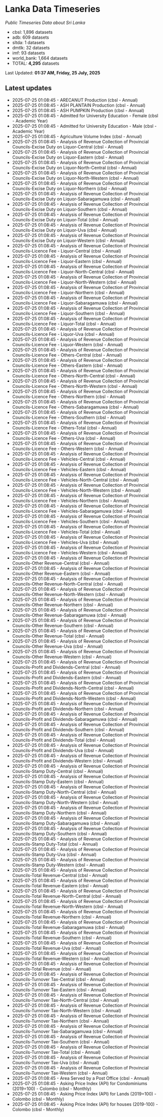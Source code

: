 # Lanka Data Timeseries
*Public Timeseries Data about Sri Lanka*

* cbsl: 1,896 datasets
* adb: 609 datasets
* sltda: 1 datasets
* dmtlk: 32 datasets
* imf: 93 datasets
* world_bank: 1,664 datasets
* TOTAL: **4,295** datasets

Last Updated: **01:37 AM, Friday, 25 July, 2025**

## Latest updates

* 2025-07-25 01:08:45 - ARECANUT Production (cbsl - Annual)
* 2025-07-25 01:08:45 - ASH PLANTAIN Production (cbsl - Annual)
* 2025-07-25 01:08:45 - ASH PUMPKIN Production (cbsl - Annual)
* 2025-07-25 01:08:45 - Admitted for University Education - Female (cbsl - Academic Year)
* 2025-07-25 01:08:45 - Admitted for University Education - Male (cbsl - Academic Year)
* 2025-07-25 01:08:45 - Agriculture Volume Index (cbsl - Annual)
* 2025-07-25 01:08:45 - Analysis of Revenue Collection of Provincial Councils-Excise Duty on Liquor-Central (cbsl - Annual)
* 2025-07-25 01:08:45 - Analysis of Revenue Collection of Provincial Councils-Excise Duty on Liquor-Eastern (cbsl - Annual)
* 2025-07-25 01:08:45 - Analysis of Revenue Collection of Provincial Councils-Excise Duty on Liquor-North-Central (cbsl - Annual)
* 2025-07-25 01:08:45 - Analysis of Revenue Collection of Provincial Councils-Excise Duty on Liquor-North-Western (cbsl - Annual)
* 2025-07-25 01:08:45 - Analysis of Revenue Collection of Provincial Councils-Excise Duty on Liquor-Northern (cbsl - Annual)
* 2025-07-25 01:08:45 - Analysis of Revenue Collection of Provincial Councils-Excise Duty on Liquor-Sabaragamuwa (cbsl - Annual)
* 2025-07-25 01:08:45 - Analysis of Revenue Collection of Provincial Councils-Excise Duty on Liquor-Southern (cbsl - Annual)
* 2025-07-25 01:08:45 - Analysis of Revenue Collection of Provincial Councils-Excise Duty on Liquor-Total (cbsl - Annual)
* 2025-07-25 01:08:45 - Analysis of Revenue Collection of Provincial Councils-Excise Duty on Liquor-Uva (cbsl - Annual)
* 2025-07-25 01:08:45 - Analysis of Revenue Collection of Provincial Councils-Excise Duty on Liquor-Western (cbsl - Annual)
* 2025-07-25 01:08:45 - Analysis of Revenue Collection of Provincial Councils-Licence Fee - Liquor-Central (cbsl - Annual)
* 2025-07-25 01:08:45 - Analysis of Revenue Collection of Provincial Councils-Licence Fee - Liquor-Eastern (cbsl - Annual)
* 2025-07-25 01:08:45 - Analysis of Revenue Collection of Provincial Councils-Licence Fee - Liquor-North-Central (cbsl - Annual)
* 2025-07-25 01:08:45 - Analysis of Revenue Collection of Provincial Councils-Licence Fee - Liquor-North-Western (cbsl - Annual)
* 2025-07-25 01:08:45 - Analysis of Revenue Collection of Provincial Councils-Licence Fee - Liquor-Northern (cbsl - Annual)
* 2025-07-25 01:08:45 - Analysis of Revenue Collection of Provincial Councils-Licence Fee - Liquor-Sabaragamuwa (cbsl - Annual)
* 2025-07-25 01:08:45 - Analysis of Revenue Collection of Provincial Councils-Licence Fee - Liquor-Southern (cbsl - Annual)
* 2025-07-25 01:08:45 - Analysis of Revenue Collection of Provincial Councils-Licence Fee - Liquor-Total (cbsl - Annual)
* 2025-07-25 01:08:45 - Analysis of Revenue Collection of Provincial Councils-Licence Fee - Liquor-Uva (cbsl - Annual)
* 2025-07-25 01:08:45 - Analysis of Revenue Collection of Provincial Councils-Licence Fee - Liquor-Western (cbsl - Annual)
* 2025-07-25 01:08:45 - Analysis of Revenue Collection of Provincial Councils-Licence Fee - Others-Central (cbsl - Annual)
* 2025-07-25 01:08:45 - Analysis of Revenue Collection of Provincial Councils-Licence Fee - Others-Eastern (cbsl - Annual)
* 2025-07-25 01:08:45 - Analysis of Revenue Collection of Provincial Councils-Licence Fee - Others-North-Central (cbsl - Annual)
* 2025-07-25 01:08:45 - Analysis of Revenue Collection of Provincial Councils-Licence Fee - Others-North-Western (cbsl - Annual)
* 2025-07-25 01:08:45 - Analysis of Revenue Collection of Provincial Councils-Licence Fee - Others-Northern (cbsl - Annual)
* 2025-07-25 01:08:45 - Analysis of Revenue Collection of Provincial Councils-Licence Fee - Others-Sabaragamuwa (cbsl - Annual)
* 2025-07-25 01:08:45 - Analysis of Revenue Collection of Provincial Councils-Licence Fee - Others-Southern (cbsl - Annual)
* 2025-07-25 01:08:45 - Analysis of Revenue Collection of Provincial Councils-Licence Fee - Others-Total (cbsl - Annual)
* 2025-07-25 01:08:45 - Analysis of Revenue Collection of Provincial Councils-Licence Fee - Others-Uva (cbsl - Annual)
* 2025-07-25 01:08:45 - Analysis of Revenue Collection of Provincial Councils-Licence Fee - Others-Western (cbsl - Annual)
* 2025-07-25 01:08:45 - Analysis of Revenue Collection of Provincial Councils-Licence Fee - Vehicles-Central (cbsl - Annual)
* 2025-07-25 01:08:45 - Analysis of Revenue Collection of Provincial Councils-Licence Fee - Vehicles-Eastern (cbsl - Annual)
* 2025-07-25 01:08:45 - Analysis of Revenue Collection of Provincial Councils-Licence Fee - Vehicles-North-Central (cbsl - Annual)
* 2025-07-25 01:08:45 - Analysis of Revenue Collection of Provincial Councils-Licence Fee - Vehicles-North-Western (cbsl - Annual)
* 2025-07-25 01:08:45 - Analysis of Revenue Collection of Provincial Councils-Licence Fee - Vehicles-Northern (cbsl - Annual)
* 2025-07-25 01:08:45 - Analysis of Revenue Collection of Provincial Councils-Licence Fee - Vehicles-Sabaragamuwa (cbsl - Annual)
* 2025-07-25 01:08:45 - Analysis of Revenue Collection of Provincial Councils-Licence Fee - Vehicles-Southern (cbsl - Annual)
* 2025-07-25 01:08:45 - Analysis of Revenue Collection of Provincial Councils-Licence Fee - Vehicles-Total (cbsl - Annual)
* 2025-07-25 01:08:45 - Analysis of Revenue Collection of Provincial Councils-Licence Fee - Vehicles-Uva (cbsl - Annual)
* 2025-07-25 01:08:45 - Analysis of Revenue Collection of Provincial Councils-Licence Fee - Vehicles-Western (cbsl - Annual)
* 2025-07-25 01:08:45 - Analysis of Revenue Collection of Provincial Councils-Other Revenue-Central (cbsl - Annual)
* 2025-07-25 01:08:45 - Analysis of Revenue Collection of Provincial Councils-Other Revenue-Eastern (cbsl - Annual)
* 2025-07-25 01:08:45 - Analysis of Revenue Collection of Provincial Councils-Other Revenue-North-Central (cbsl - Annual)
* 2025-07-25 01:08:45 - Analysis of Revenue Collection of Provincial Councils-Other Revenue-North-Western (cbsl - Annual)
* 2025-07-25 01:08:45 - Analysis of Revenue Collection of Provincial Councils-Other Revenue-Northern (cbsl - Annual)
* 2025-07-25 01:08:45 - Analysis of Revenue Collection of Provincial Councils-Other Revenue-Sabaragamuwa (cbsl - Annual)
* 2025-07-25 01:08:45 - Analysis of Revenue Collection of Provincial Councils-Other Revenue-Southern (cbsl - Annual)
* 2025-07-25 01:08:45 - Analysis of Revenue Collection of Provincial Councils-Other Revenue-Total (cbsl - Annual)
* 2025-07-25 01:08:45 - Analysis of Revenue Collection of Provincial Councils-Other Revenue-Uva (cbsl - Annual)
* 2025-07-25 01:08:45 - Analysis of Revenue Collection of Provincial Councils-Other Revenue-Western (cbsl - Annual)
* 2025-07-25 01:08:45 - Analysis of Revenue Collection of Provincial Councils-Profit and Dividends-Central (cbsl - Annual)
* 2025-07-25 01:08:45 - Analysis of Revenue Collection of Provincial Councils-Profit and Dividends-Eastern (cbsl - Annual)
* 2025-07-25 01:08:45 - Analysis of Revenue Collection of Provincial Councils-Profit and Dividends-North-Central (cbsl - Annual)
* 2025-07-25 01:08:45 - Analysis of Revenue Collection of Provincial Councils-Profit and Dividends-North-Western (cbsl - Annual)
* 2025-07-25 01:08:45 - Analysis of Revenue Collection of Provincial Councils-Profit and Dividends-Northern (cbsl - Annual)
* 2025-07-25 01:08:45 - Analysis of Revenue Collection of Provincial Councils-Profit and Dividends-Sabaragamuwa (cbsl - Annual)
* 2025-07-25 01:08:45 - Analysis of Revenue Collection of Provincial Councils-Profit and Dividends-Southern (cbsl - Annual)
* 2025-07-25 01:08:45 - Analysis of Revenue Collection of Provincial Councils-Profit and Dividends-Total (cbsl - Annual)
* 2025-07-25 01:08:45 - Analysis of Revenue Collection of Provincial Councils-Profit and Dividends-Uva (cbsl - Annual)
* 2025-07-25 01:08:45 - Analysis of Revenue Collection of Provincial Councils-Profit and Dividends-Western (cbsl - Annual)
* 2025-07-25 01:08:45 - Analysis of Revenue Collection of Provincial Councils-Stamp Duty-Central (cbsl - Annual)
* 2025-07-25 01:08:45 - Analysis of Revenue Collection of Provincial Councils-Stamp Duty-Eastern (cbsl - Annual)
* 2025-07-25 01:08:45 - Analysis of Revenue Collection of Provincial Councils-Stamp Duty-North-Central (cbsl - Annual)
* 2025-07-25 01:08:45 - Analysis of Revenue Collection of Provincial Councils-Stamp Duty-North-Western (cbsl - Annual)
* 2025-07-25 01:08:45 - Analysis of Revenue Collection of Provincial Councils-Stamp Duty-Northern (cbsl - Annual)
* 2025-07-25 01:08:45 - Analysis of Revenue Collection of Provincial Councils-Stamp Duty-Sabaragamuwa (cbsl - Annual)
* 2025-07-25 01:08:45 - Analysis of Revenue Collection of Provincial Councils-Stamp Duty-Southern (cbsl - Annual)
* 2025-07-25 01:08:45 - Analysis of Revenue Collection of Provincial Councils-Stamp Duty-Total (cbsl - Annual)
* 2025-07-25 01:08:45 - Analysis of Revenue Collection of Provincial Councils-Stamp Duty-Uva (cbsl - Annual)
* 2025-07-25 01:08:45 - Analysis of Revenue Collection of Provincial Councils-Stamp Duty-Western (cbsl - Annual)
* 2025-07-25 01:08:45 - Analysis of Revenue Collection of Provincial Councils-Total Revenue-Central (cbsl - Annual)
* 2025-07-25 01:08:45 - Analysis of Revenue Collection of Provincial Councils-Total Revenue-Eastern (cbsl - Annual)
* 2025-07-25 01:08:45 - Analysis of Revenue Collection of Provincial Councils-Total Revenue-North-Central (cbsl - Annual)
* 2025-07-25 01:08:45 - Analysis of Revenue Collection of Provincial Councils-Total Revenue-North-Western (cbsl - Annual)
* 2025-07-25 01:08:45 - Analysis of Revenue Collection of Provincial Councils-Total Revenue-Northern (cbsl - Annual)
* 2025-07-25 01:08:45 - Analysis of Revenue Collection of Provincial Councils-Total Revenue-Sabaragamuwa (cbsl - Annual)
* 2025-07-25 01:08:45 - Analysis of Revenue Collection of Provincial Councils-Total Revenue-Southern (cbsl - Annual)
* 2025-07-25 01:08:45 - Analysis of Revenue Collection of Provincial Councils-Total Revenue-Uva (cbsl - Annual)
* 2025-07-25 01:08:45 - Analysis of Revenue Collection of Provincial Councils-Total Revenue-Western (cbsl - Annual)
* 2025-07-25 01:08:45 - Analysis of Revenue Collection of Provincial Councils-Total Revenue (cbsl - Annual)
* 2025-07-25 01:08:45 - Analysis of Revenue Collection of Provincial Councils-Turnover Tax-Central (cbsl - Annual)
* 2025-07-25 01:08:45 - Analysis of Revenue Collection of Provincial Councils-Turnover Tax-Eastern (cbsl - Annual)
* 2025-07-25 01:08:45 - Analysis of Revenue Collection of Provincial Councils-Turnover Tax-North-Central (cbsl - Annual)
* 2025-07-25 01:08:45 - Analysis of Revenue Collection of Provincial Councils-Turnover Tax-North-Western (cbsl - Annual)
* 2025-07-25 01:08:45 - Analysis of Revenue Collection of Provincial Councils-Turnover Tax-Northern (cbsl - Annual)
* 2025-07-25 01:08:45 - Analysis of Revenue Collection of Provincial Councils-Turnover Tax-Sabaragamuwa (cbsl - Annual)
* 2025-07-25 01:08:45 - Analysis of Revenue Collection of Provincial Councils-Turnover Tax-Southern (cbsl - Annual)
* 2025-07-25 01:08:45 - Analysis of Revenue Collection of Provincial Councils-Turnover Tax-Total (cbsl - Annual)
* 2025-07-25 01:08:45 - Analysis of Revenue Collection of Provincial Councils-Turnover Tax-Uva (cbsl - Annual)
* 2025-07-25 01:08:45 - Analysis of Revenue Collection of Provincial Councils-Turnover Tax-Western (cbsl - Annual)
* 2025-07-25 01:08:45 - Area Served by a Post Office (cbsl - Annual)
* 2025-07-25 01:08:45 - Asking Price Index (API) for Condominiums (2019=100) - Colombo (cbsl - Monthly)
* 2025-07-25 01:08:45 - Asking Price Index (API) for Lands (2019=100) - Colombo (cbsl - Monthly)
* 2025-07-25 01:08:45 - Asking Price Index (API) for houses (2019-100) - Colombo (cbsl - Monthly)